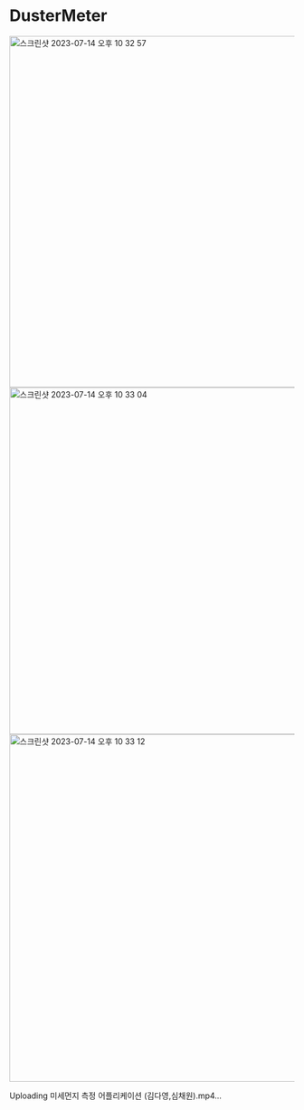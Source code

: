 # DusterMeter
<img width="621" alt="스크린샷 2023-07-14 오후 10 32 57" src="https://github.com/Kim-Dayeong/DusterMeter/assets/114847045/1b67b160-514b-4b83-a7f5-2478784e8b05">
<img width="613" alt="스크린샷 2023-07-14 오후 10 33 04" src="https://github.com/Kim-Dayeong/DusterMeter/assets/114847045/203d9a1b-50bb-42fa-b587-c3072ce26154">
<img width="614" alt="스크린샷 2023-07-14 오후 10 33 12" src="https://github.com/Kim-Dayeong/DusterMeter/assets/114847045/b63c812e-5f85-45a6-a32e-b5c234bcde00">


Uploading 미세먼지 측정 어플리케이션 (김다영,심채원).mp4…

